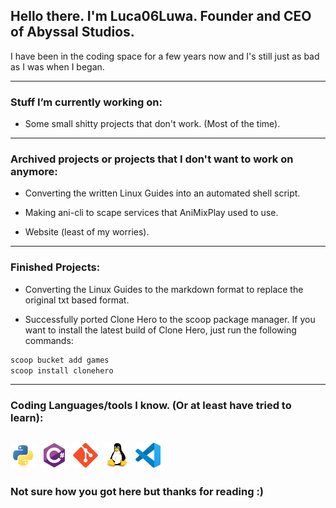 Hello there. I'm Luca06Luwa. Founder and CEO of Abyssal Studios.
---

I have been in the coding space for a few years now and I's still just as bad as I was when I began.

---
### Stuff I’m currently working on:

- Some small shitty projects that don't work. (Most of the time).

---
### Archived projects or projects that I don't want to work on anymore:

- Converting the written Linux Guides into an automated shell script.

- Making ani-cli to scape services that AniMixPlay used to use.

- Website (least of my worries).

---
### Finished Projects:

- Converting the Linux Guides to the markdown format to replace the original txt based format.

- Successfully ported Clone Hero to the scoop package manager. If you want to install the latest build of Clone Hero, just run the following commands:

```sh
scoop bucket add games
scoop install clonehero
```

---
### Coding Languages/tools I know. (Or at least have tried to learn):

<img src="https://github.com/devicons/devicon/blob/master/icons/python/python-original.svg" title="Python" alt="Python" width="40" height="40"/>&nbsp;
<img src="https://github.com/devicons/devicon/blob/master/icons/csharp/csharp-original.svg"  title="CSharp" alt="CSharp" width="40" height="40"/>&nbsp;
<img src="https://github.com/devicons/devicon/blob/master/icons/git/git-original.svg" title="Git" alt="Git" width="40" height="40"/>&nbsp;
<img src="https://github.com/devicons/devicon/blob/master/icons/linux/linux-original.svg" title="Linux" alt="Linux" width="40" height="40"/>&nbsp;
<img src="https://github.com/devicons/devicon/blob/master/icons/vscode/vscode-original.svg" title="VS Code" alt="VS Code" width="40" height="40"/>&nbsp;
---

<h3> Not sure how you got here but thanks for reading :) </h3>


